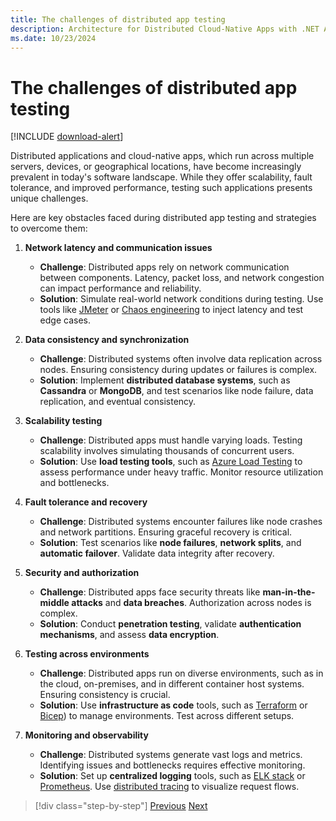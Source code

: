 ```yaml
---
title: The challenges of distributed app testing
description: Architecture for Distributed Cloud-Native Apps with .NET Aspire & Containers | The challenges of distributed app testing
ms.date: 10/23/2024
---
```


# The challenges of distributed app testing

[!INCLUDE [download-alert](../includes/download-alert.md)]

Distributed applications and cloud-native apps, which run across multiple servers, devices, or geographical locations, have become increasingly prevalent in today's software landscape. While they offer scalability, fault tolerance, and improved performance, testing such applications presents unique challenges.

Here are key obstacles faced during distributed app testing and strategies to overcome them:

1. **Network latency and communication issues**
    - **Challenge**: Distributed apps rely on network communication between components. Latency, packet loss, and network congestion can impact performance and reliability.
    - **Solution**: Simulate real-world network conditions during testing. Use tools like [JMeter](/azure/load-testing/how-to-create-and-run-load-test-with-jmeter-script?tabs=portal) or [Chaos engineering](/azure/chaos-studio/chaos-studio-overview) to inject latency and test edge cases.

1. **Data consistency and synchronization**
    - **Challenge**: Distributed systems often involve data replication across nodes. Ensuring consistency during updates or failures is complex.
    - **Solution**: Implement **distributed database systems**, such as **Cassandra** or **MongoDB**, and test scenarios like node failure, data replication, and eventual consistency.

1. **Scalability testing**
    - **Challenge**: Distributed apps must handle varying loads. Testing scalability involves simulating thousands of concurrent users.
    - **Solution**: Use **load testing tools**, such as [Azure Load Testing](https://azure.microsoft.com/products/load-testing/) to assess performance under heavy traffic. Monitor resource utilization and bottlenecks.

1. **Fault tolerance and recovery**
    - **Challenge**: Distributed systems encounter failures like node crashes and network partitions. Ensuring graceful recovery is critical.
    - **Solution**: Test scenarios like **node failures**, **network splits**, and **automatic failover**. Validate data integrity after recovery.

1. **Security and authorization**
    - **Challenge**: Distributed apps face security threats like **man-in-the-middle attacks** and **data breaches**. Authorization across nodes is complex.
    - **Solution**: Conduct **penetration testing**, validate **authentication mechanisms**, and assess **data encryption**.

1. **Testing across environments**
    - **Challenge**: Distributed apps run on diverse environments, such as in the cloud, on-premises, and in different container host systems. Ensuring consistency is crucial.
    - **Solution**: Use **infrastructure as code** tools, such as [Terraform](/azure/developer/terraform/overview) or [Bicep](/azure/azure-resource-manager/bicep/overview?tabs=bicep)) to manage environments. Test across different setups.

1. **Monitoring and observability**
    - **Challenge**: Distributed systems generate vast logs and metrics. Identifying issues and bottlenecks requires effective monitoring.
    - **Solution**: Set up **centralized logging** tools, such as [ELK stack](/azure/virtual-machines/linux/tutorial-elasticsearch) or [Prometheus](/azure/azure-monitor/essentials/prometheus-metrics-overview). Use [distributed tracing](/azure/azure-monitor/app/distributed-trace-data) to visualize request flows.

>[!div class="step-by-step"]
>[Previous](../cloud-native-identity/keycloak.md)
>[Next](test-aspnet-core-services-web-apps.md)
